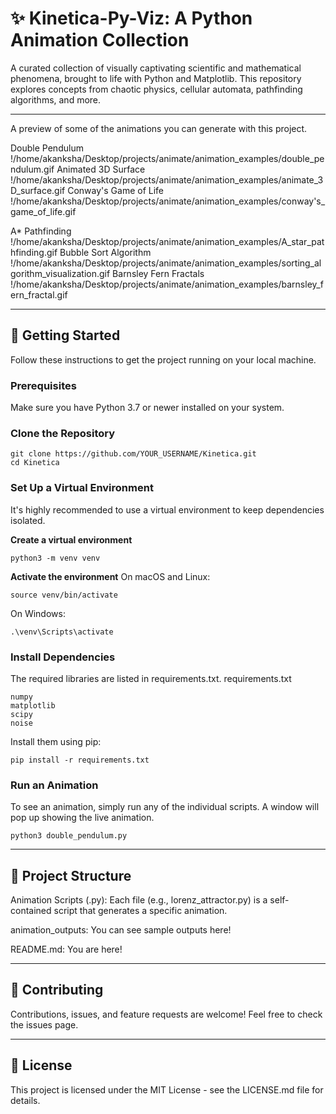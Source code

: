 # ✨ Kinetica-Py-Viz: A Python Animation Collection

A curated collection of visually captivating scientific and mathematical phenomena, brought to life with Python and Matplotlib. This repository explores concepts from chaotic physics, cellular automata, pathfinding algorithms, and more.

---

A preview of some of the animations you can generate with this project.

Double Pendulum !/home/akanksha/Desktop/projects/animate/animation_examples/double_pendulum.gif
Animated 3D Surface !/home/akanksha/Desktop/projects/animate/animation_examples/animate_3D_surface.gif
Conway's Game of Life !/home/akanksha/Desktop/projects/animate/animation_examples/conway's_game_of_life.gif

A* Pathfinding !/home/akanksha/Desktop/projects/animate/animation_examples/A_star_pathfinding.gif
Bubble Sort Algorithm !/home/akanksha/Desktop/projects/animate/animation_examples/sorting_algorithm_visualization.gif
Barnsley Fern Fractals !/home/akanksha/Desktop/projects/animate/animation_examples/barnsley_fern_fractal.gif

---

## 🚀 Getting Started

Follow these instructions to get the project running on your local machine.

### Prerequisites

Make sure you have Python 3.7 or newer installed on your system.

### Clone the Repository

```
git clone https://github.com/YOUR_USERNAME/Kinetica.git
cd Kinetica
```

### Set Up a Virtual Environment

It's highly recommended to use a virtual environment to keep dependencies isolated.

**Create a virtual environment**

```
python3 -m venv venv
```

**Activate the environment**
On macOS and Linux:

```
source venv/bin/activate
```

On Windows:

```
.\venv\Scripts\activate
```

### Install Dependencies

The required libraries are listed in requirements.txt.
requirements.txt

```
numpy
matplotlib
scipy
noise
```

Install them using pip:

```
pip install -r requirements.txt
```

### Run an Animation

To see an animation, simply run any of the individual scripts. A window will pop up showing the live animation.

```
python3 double_pendulum.py
```

---

## 🔧 Project Structure

Animation Scripts (.py): Each file (e.g., lorenz_attractor.py) is a self-contained script that generates a specific animation.

animation_outputs: You can see sample outputs here!

README.md: You are here!

---

## 🤝 Contributing

Contributions, issues, and feature requests are welcome! Feel free to check the issues page.

---

## 📄 License

This project is licensed under the MIT License - see the LICENSE.md file for details.
